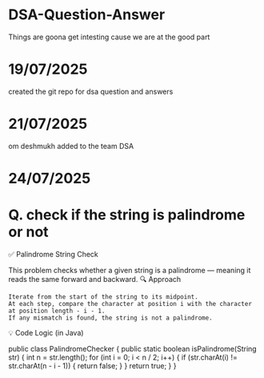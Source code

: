 # DSA-Question-Answer
Things are goona get intesting cause we are at the good part 


# 19/07/2025

created the git repo for dsa question and answers

# 21/07/2025

om deshmukh added to the team DSA

# 24/07/2025

# Q. check if the string is palindrome or not 

✅ Palindrome String Check

This problem checks whether a given string is a palindrome — meaning it reads the same forward and backward.
🔍 Approach

    Iterate from the start of the string to its midpoint.
    At each step, compare the character at position i with the character at position length - i - 1.
    If any mismatch is found, the string is not a palindrome.

💡 Code Logic (in Java)

public class PalindromeChecker {
    public static boolean isPalindrome(String str) {
        int n = str.length();
        for (int i = 0; i < n / 2; i++) {
            if (str.charAt(i) != str.charAt(n - i - 1)) {
                return false;
            }
        }
        return true;
    }
}
